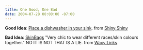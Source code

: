 ```yaml
---
title: One Good, One Bad
date: 2004-07-28 00:00:00 -07:00
---
```


<p>
<strong>Good Idea</strong>: <a href="http://briva.kitchenaid.com/">Place a dishwasher in your sink</a>. from <a href="http://wirelessdigest.typepad.com/shinyshiny/">Shiny Shiny</a>
</p>
<strong>Bad Idea</strong>: <a  href="http://www.skinbag.net/skinbag-gb/fiches/F-bourse.html">SkinBags</a> "Very chic to wear different races/skin colours together." NO IT IS NOT THAT IS A LIE. from <a href="http://waxy.org/links/">Waxy Links</a>
</p>
